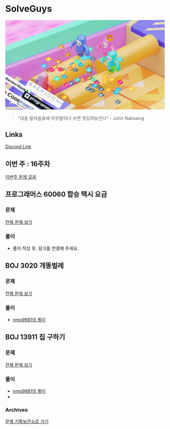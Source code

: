 # SolveGuys

![image](./Readme_Images/solveguys.png)
 
> "대충 말따옴표에 아무말이나 쓰면 멋있어보인다" - John Naksaing

## Links
[Discord Link](https://discord.gg/TQGDWj7R)


## 이번 주 : 16주차
[이번주 문제 모음](./Problems_Archives/16week)

## 프로그래머스 60060 합승 택시 요금  
### 문제
[전체 문제 보기](https://programmers.co.kr/learn/courses/30/lessons/60060)
### 풀이
- 풀이 작성 후, 링크를 연결해 주세요.

## BOJ 3020 개똥벌레
### 문제
[전체 문제 보기](https://www.acmicpc.net/problem/3020)
### 풀이
- [nmp9981의 풀이](https://blog.naver.com/tybnasgo/222646632722)

## BOJ 13911 집 구하기
### 문제
[전체 문제 보기](https://www.acmicpc.net/problem/13911)
### 풀이
- [nmp9981의 풀이](https://blog.naver.com/tybnasgo/222648532597)
- 
### Archives
[문제 기록보관소로 가기](./Problems_Archives)
